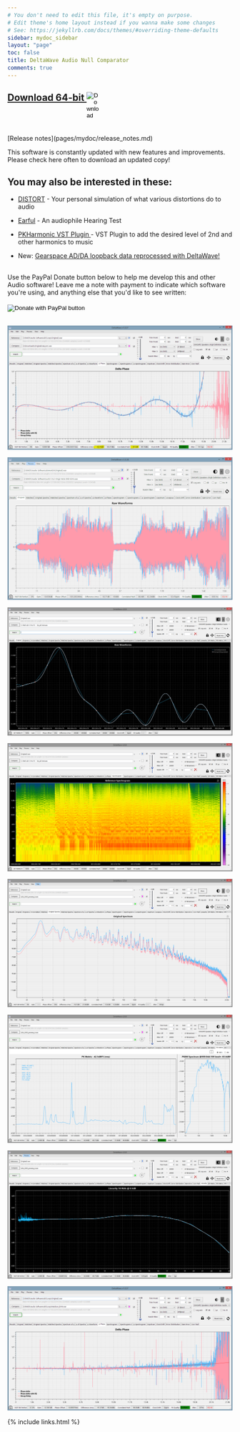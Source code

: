 ```yaml
---
# You don't need to edit this file, it's empty on purpose.
# Edit theme's home layout instead if you wanna make some changes
# See: https://jekyllrb.com/docs/themes/#overriding-theme-defaults
sidebar: mydoc_sidebar
layout: "page"
toc: false
title: DeltaWave Audio Null Comparator
comments: true
---
```


## <a href="DeltaWaveSetup.zip">Download 64-bit  <input type="image" id="download" alt="Download" src="images/windows-logo.png" width="30" align="top">   </a>
<br>
[Release notes](pages/mydoc/release_notes.md)

This software is constantly updated with new features and improvements. Please check here often to download an updated copy!

## You may also be interested in these:
* <a href="https://distortaudio.org" target="_blank">DISTORT</a> - Your personal simulation of what various distortions do to audio
* <a href="https://distortaudio.org/earful.html">Earful</a> - An audiophile Hearing Test 
* <a href="https://distortaudio.org/pkharmonic.html">PKHarmonic VST Plugin </a> - VST Plugin to add the desired level of 2nd and other harmonics to music<br>


* New: [Gearspace AD/DA loopback data reprocessed with DeltaWave!](pages/mydoc/gearslutz.md)

<br>
Use the PayPal Donate button below to help me develop this and other Audio software! Leave me a note with payment to indicate which software you're using, and anything else that you'd like to see written:
<br><br>
<form action="https://www.paypal.com/donate" method="post" target="_top">
<input type="hidden" name="hosted_button_id" value="79SK4HAQSSP3Q" />
<input type="image" src="https://www.paypalobjects.com/en_US/i/btn/btn_donateCC_LG.gif" border="0" name="submit" title="PayPal - The safer, easier way to pay online!" alt="Donate with PayPal button" />
<img alt="" border="0" src="https://www.paypal.com/en_US/i/scr/pixel.gif" width="1" height="1" />
</form>
<br>

![waveform](images/Lyra1.png)

![waveform](images/img1.png)

![waveform](images/img2-1.png)

![waveform](images/img2-2.png)

![waveform](images/img2-3.png)

![waveform](images/img2-4.png)

![waveform](images/img2-5.png)

![waveform](images/Madison.png)


{% include links.html %}
